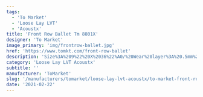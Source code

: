 ```yaml
---
tags:
  - 'To Market'
  - 'Loose Lay LVT'
  - 'Acoustx'
title: 'Front Row Ballet Tm 8801X'
designer: 'To Market'
image_primary: 'img/frontrow-ballet.jpg'
href: 'https://www.tomkt.com/front-row-ballet'
description: 'Size%3A%209%22%20X%2036%22%A0/%20Wear%20layer%3A%20.5mm%20%2820mil%29%20/%20Edge%3A%20Square%20/%20Thickness%3A%205.0mm%20%3D%A04.0mm%20Vinyl%20Top%20+%201.0mm%20AcoustX%20Sound%20Absorbing%20Backing%20/%20Sq.ft/Ctn%3A%2022.5%A0/%20Installation%3A%20Glue%20Down'
category: 'Loose Lay LVT Acoustx'
subtitle: ''
manufacturer: 'ToMarket'
slug: '/manufacturers/tomarket/loose-lay-lvt-acoustx/to-market-front-row-ballet-tm-8801-x'
date: '2021-02-22'
---
```

